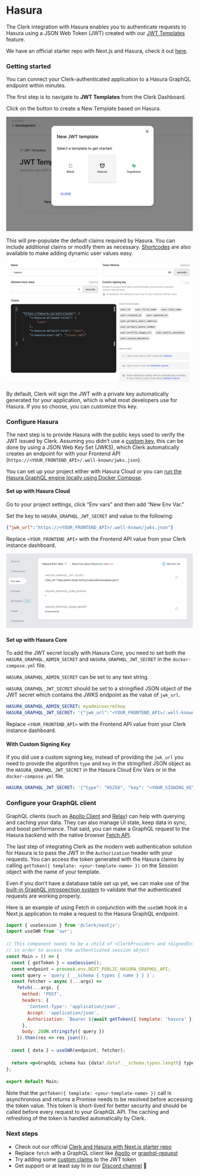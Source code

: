 # Hasura

The Clerk integration with Hasura enables you to authenticate requests to Hasura using a JSON Web Token (JWT) created with our [JWT Templates](https://docs.clerk.dev/popular-guides/jwt-templates) feature.

We have an official starter repo with Next.js and Hasura, check it out [here](https://github.com/clerkinc/clerk-hasura-starter).

### Getting started

You can connect your Clerk-authenticated application to a Hasura GraphQL endpoint within minutes.

The first step is to navigate to **JWT Templates** from the Clerk Dashboard.

Click on the button to create a New Template based on Hasura.

![](../.gitbook/assets/hasura-template.png)

This will pre-populate the default claims required by Hasura. You can include additional claims or modify them as necessary. [Shortcodes](https://docs.clerk.dev/popular-guides/jwt-templates#shortcodes) are also available to make adding dynamic user values easy.

![](../.gitbook/assets/hasura-token-claims.png)

By default, Clerk will sign the JWT with a private key automatically generated for your application, which is what most developers use for Hasura. If you so choose, you can customize this key.

### Configure Hasura

The next step is to provide Hasura with the public keys used to verify the JWT issued by Clerk. Assuming you didn’t use a [custom key](hasura.md#with-custom-signing-key), this can be done by using a JSON Web Key Set (JWKS), which Clerk automatically creates an endpoint for with your Frontend API (`https://<YOUR_FRONTEND_API>/.well-known/jwks.json`).

You can set up your project either with Hasura Cloud or you can [run the Hasura GraphQL engine locally using Docker Compose](https://hasura.io/docs/latest/graphql/core/getting-started/docker-simple.html#docker-simple).

#### Set up with Hasura Cloud

Go to your project settings, click “Env vars” and then add “New Env Var.”

Set the key to `HASURA_GRAPHQL_JWT_SECRET` and value to the following:

```json
{"jwk_url":"https://<YOUR_FRONTEND_API>/.well-known/jwks.json"}
```

Replace `<YOUR_FRONTEND_API>` with the Frontend API value from your Clerk instance dashboard.

![](../.gitbook/assets/hasura-env-vars.png)

#### Set up with Hasura Core

To add the JWT secret locally with Hasura Core, you need to set both the `HASURA_GRAPHQL_ADMIN_SECRET` and `HASURA_GRAPHQL_JWT_SECRET` in the `docker-compose.yml` file.

`HASURA_GRAPHQL_ADMIN_SECRET` can be set to any text string.

`HASURA_GRAPHQL_JWT_SECRET` should be set to a stringified JSON object of the JWT secret which contains the JWKS endpoint as the value of `jwk_url`.

```yaml
HASURA_GRAPHQL_ADMIN_SECRET: myadminsecretkey
HASURA_GRAPHQL_JWT_SECRET: '{"jwk_url":"<YOUR_FRONTEND_API>/.well-known/jwks.json"}'.
```

Replace `<YOUR_FRONTEND_API>` with the Frontend API value from your Clerk instance dashboard.

#### With Custom Signing Key

If you did use a custom signing key, instead of providing the `jwk_url` you need to provide the algorithm `type` and `key` in the stringified JSON object as the `HASURA_GRAPHQL_JWT_SECRET` in the Hasura Cloud Env Vars or in the `docker-compose.yml` file.

```yaml
HASURA_GRAPHQL_JWT_SECRET: '{"type": "HS256", "key": "<YOUR_SIGNING_KEY>" }'
```

### **Configure your GraphQL client**

GraphQL clients (such as [Apollo Client](https://github.com/apollographql/apollo-client) and [Relay](https://github.com/facebook/relay)) can help with querying and caching your data. They can also manage UI state, keep data in sync, and boost performance. That said, you can make a GraphQL request to the Hasura backend with the native browser [Fetch API](https://developer.mozilla.org/en-US/docs/Web/API/Fetch\_API).

The last step of integrating Clerk as the modern web authentication solution for Hasura is to pass the JWT in the `Authorization` header with your requests. You can access the token generated with the Hasura claims by calling `getToken({ template: <your-template-name> })` on the Session object with the name of your template.

Even if you don’t have a database table set up yet, we can make use of the [built-in GraphQL introspection system](https://graphql.org/learn/introspection/) to validate that the authenticated requests are working properly.

Here is an example of using Fetch in conjunction with the `useSWR` hook in a Next.js application to make a request to the Hasura GraphQL endpoint:

```jsx
import { useSession } from '@clerk/nextjs';
import useSWR from 'swr';

// This component needs to be a child of <ClerkProvider> and <SignedIn>
// in order to access the authenticated session object
const Main = () => {
  const { getToken } = useSession();
  const endpoint = process.env.NEXT_PUBLIC_HASURA_GRAPHQL_API;
  const query = `query { __schema { types { name } } }`;
  const fetcher = async (...args) =>
    fetch(...args, {
      method: 'POST',
      headers: {
        'Content-Type': 'application/json',
        Accept: 'application/json',
        Authorization: `Bearer ${await getToken({ template: 'hasura' })}`
      },
      body: JSON.stringify({ query })
    }).then(res => res.json());

  const { data } = useSWR(endpoint, fetcher);

  return <p>GraphQL schema has {data?.data?.__schema.types.length} types</p>;
};

export default Main;
```

Note that the `getToken({ template: <your-template-name> })` call is asynchronous and returns a Promise needs to be resolved before accessing the token value. This token is short-lived for better security and should be called before every request to your GraphQL API. The caching and refreshing of the token is handled automatically by Clerk.

### Next steps

* Check out our official [Clerk and Hasura with Next.js starter repo](https://github.com/clerkinc/clerk-hasura-starter)
* Replace `fetch` with a GraphQL client like [Apollo](https://github.com/apollographql/apollo-client) or [graphql-request](https://github.com/prisma-labs/graphql-request)
* Try adding some [custom claims](https://docs.clerk.dev/popular-guides/jwt-templates#template-basics) to the JWT token
* Get support or at least say hi in our [Discord channel](https://discord.com/invite/b5rXHjAg7A) 👋
